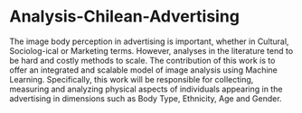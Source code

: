 # Analysis-Chilean-Advertising


The image body perception in advertising is important, whether in Cultural, Sociolog-ical or Marketing terms. However, analyses in the literature tend to be hard and costly methods to scale. The contribution of this work is to offer an integrated and scalable model of image analysis using Machine Learning.
Specifically, this work will be responsible for collecting, measuring and analyzing physical aspects of individuals appearing in the advertising in dimensions such as Body Type, Ethnicity, Age and Gender.

